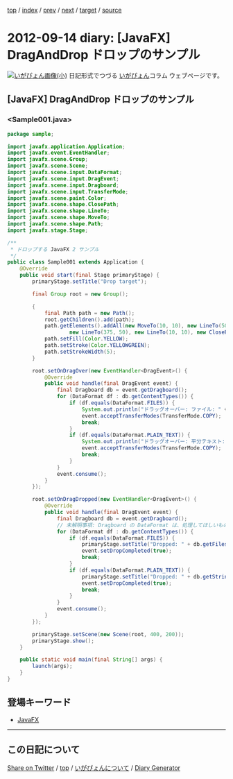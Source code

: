 [top](https://igapyon.github.io/diary/) 
 / [index](https://igapyon.github.io/diary/2012/index.html) 
 / [prev](https://igapyon.github.io/diary/2012/ig120913.html) 
 / [next](https://igapyon.github.io/diary/2012/ig120915.html) 
 / [target](https://igapyon.github.io/diary/2012/ig120914.html) 
 / [source](https://github.com/igapyon/diary/blob/gh-pages/2012/ig120914.html.src.md) 

2012-09-14 diary: [JavaFX] DragAndDrop ドロップのサンプル
=====================================================================================================
[![いがぴょん画像(小)](https://igapyon.github.io/diary/images/iga200306s.jpg "いがぴょん")](https://igapyon.github.io/diary/memo/memoigapyon.html) 日記形式でつづる [いがぴょん](https://igapyon.github.io/diary/memo/memoigapyon.html)コラム ウェブページです。

## [JavaFX] DragAndDrop ドロップのサンプル


### <Sample001.java>


```java
package sample;

import javafx.application.Application;
import javafx.event.EventHandler;
import javafx.scene.Group;
import javafx.scene.Scene;
import javafx.scene.input.DataFormat;
import javafx.scene.input.DragEvent;
import javafx.scene.input.Dragboard;
import javafx.scene.input.TransferMode;
import javafx.scene.paint.Color;
import javafx.scene.shape.ClosePath;
import javafx.scene.shape.LineTo;
import javafx.scene.shape.MoveTo;
import javafx.scene.shape.Path;
import javafx.stage.Stage;

/**
 * ドロップする JavaFX 2 サンプル
 */
public class Sample001 extends Application {
    @Override
    public void start(final Stage primaryStage) {
        primaryStage.setTitle("Drop target");

        final Group root = new Group();

        {
            final Path path = new Path();
            root.getChildren().add(path);
            path.getElements().addAll(new MoveTo(10, 10), new LineTo(50, 195), new LineTo(325, 150),
                    new LineTo(375, 50), new LineTo(10, 10), new ClosePath());
            path.setFill(Color.YELLOW);
            path.setStroke(Color.YELLOWGREEN);
            path.setStrokeWidth(5);
        }

        root.setOnDragOver(new EventHandler<DragEvent>() {
            @Override
            public void handle(final DragEvent event) {
                final Dragboard db = event.getDragboard();
                for (DataFormat df : db.getContentTypes()) {
                    if (df.equals(DataFormat.FILES)) {
                        System.out.println("ドラッグオーバー: ファイル: " + event.getDragboard().getFiles().get(0).toString());
                        event.acceptTransferModes(TransferMode.COPY);
                        break;
                    }
                    if (df.equals(DataFormat.PLAIN_TEXT)) {
                        System.out.println("ドラッグオーバー: 平分テキスト: " + event.getDragboard().getString());
                        event.acceptTransferModes(TransferMode.COPY);
                        break;
                    }
                }
                event.consume();
            }
        });

        root.setOnDragDropped(new EventHandler<DragEvent>() {
            @Override
            public void handle(final DragEvent event) {
                final Dragboard db = event.getDragboard();
                // 未解明事項: Dragboard の DataFormat は、処理してほしいものから順にセットされているかどうか。
                for (DataFormat df : db.getContentTypes()) {
                    if (df.equals(DataFormat.FILES)) {
                        primaryStage.setTitle("Dropped: " + db.getFiles().get(0).toString());
                        event.setDropCompleted(true);
                        break;
                    }
                    if (df.equals(DataFormat.PLAIN_TEXT)) {
                        primaryStage.setTitle("Dropped: " + db.getString());
                        event.setDropCompleted(true);
                        break;
                    }
                }
                event.consume();
            }
        });

        primaryStage.setScene(new Scene(root, 400, 200));
        primaryStage.show();
    }

    public static void main(final String[] args) {
        launch(args);
    }
}
```



## 登場キーワード

* [JavaFX](../keyword/javafx.html)

----------------------------------------------------------------------------------------------------

## この日記について

[Share on Twitter](https://twitter.com/intent/tweet?hashtags=igapyon%2Cdiary%2C%E3%81%84%E3%81%8C%E3%81%B4%E3%82%87%E3%82%93%2CJavaFX&text=%5BJavaFX%5D+DragAndDrop+%E3%83%89%E3%83%AD%E3%83%83%E3%83%97%E3%81%AE%E3%82%B5%E3%83%B3%E3%83%97%E3%83%AB&url=https%3A%2F%2Figapyon.github.io%2Fdiary%2F2012%2Fig120914.html) / [top](https://igapyon.github.io/diary/) / [いがぴょんについて](https://igapyon.github.io/diary/memo/memoigapyon.html) / [Diary Generator](https://github.com/igapyon/igapyonv3)
